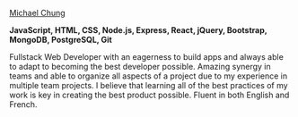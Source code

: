 [Michael Chung](https://resume.creddle.io/resume/8zqmdw2nke9)

__JavaScript, HTML, CSS, Node.js, Express, React, jQuery, Bootstrap, MongoDB, PostgreSQL, Git__

Fullstack Web Developer with an eagerness to build apps and always able to adapt to becoming the best developer possible. Amazing synergy in teams and able to organize all aspects of a project due to my experience in multiple team projects. I believe that learning all of the best practices of my work is key in creating the best product possible. Fluent in both English and French.
